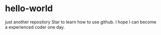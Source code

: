 # hello-world
just another repository
Star to learn how to use github.
I hope I can become a experienced coder one day.

